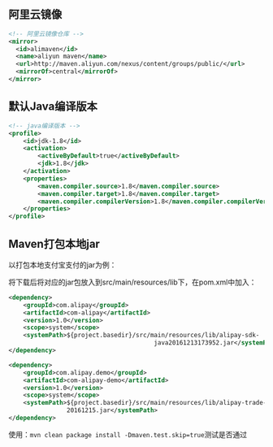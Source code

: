 ## 阿里云镜像

```xml
<!-- 阿里云镜像仓库 -->
<mirror>
  <id>alimaven</id>
  <name>aliyun maven</name>
  <url>http://maven.aliyun.com/nexus/content/groups/public/</url>
  <mirrorOf>central</mirrorOf>        
</mirror>
```



## 默认Java编译版本

```xml
<!-- java编译版本 -->
<profile>    
    <id>jdk-1.8</id>    
    <activation>    
        <activeByDefault>true</activeByDefault>    
        <jdk>1.8</jdk>    
    </activation>    
    <properties>    
        <maven.compiler.source>1.8</maven.compiler.source>    
        <maven.compiler.target>1.8</maven.compiler.target>    
        <maven.compiler.compilerVersion>1.8</maven.compiler.compilerVersion>    
    </properties>     
</profile>  
```



## Maven打包本地jar

以打包本地支付宝支付的jar为例：

将下载后将对应的jar包放入到src/main/resources/lib下，在pom.xml中加入：

```xml
<dependency>
    <groupId>com.alipay</groupId>
    <artifactId>com-alipay</artifactId>
    <version>1.0</version>
    <scope>system</scope>
    <systemPath>${project.basedir}/src/main/resources/lib/alipay-sdk-
        								java20161213173952.jar</systemPath>
</dependency>

<dependency>
    <groupId>com.alipay.demo</groupId>
    <artifactId>com-alipay-demo</artifactId>
    <version>1.0</version>
    <scope>system</scope>
    <systemPath>${project.basedir}/src/main/resources/lib/alipay-trade-sdk-
        		20161215.jar</systemPath>
</dependency>
```

使用：`mvn clean package install -Dmaven.test.skip=true`测试是否通过

